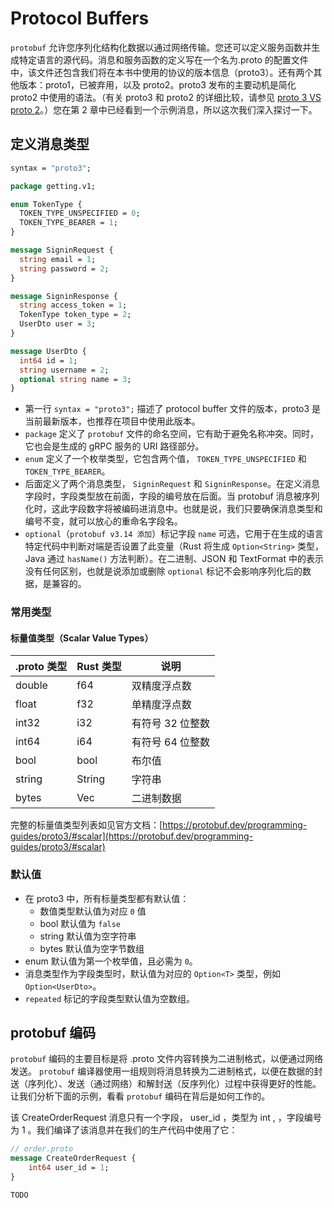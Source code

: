 # Protocol Buffers

 `protobuf` 允许您序列化结构化数据以通过网络传输。您还可以定义服务函数并生成特定语言的源代码。消息和服务函数的定义写在一个名为.proto 的配置文件中，该文件还包含我们将在本书中使用的协议的版本信息（proto3）。还有两个其他版本：proto1，已被弃用，以及 proto2。proto3 发布的主要动机是简化 proto2 中使用的语法。（有关 proto3 和 proto2 的详细比较，请参见 [proto 3 VS proto 2](https://mp.weixin.qq.com/s?__biz=MzA4ODU5NDIyNQ==&mid=2456448049&idx=1&sn=398e2b624169e041f4cc61fb79692aca)。）您在第 2 章中已经看到一个示例消息，所以这次我们深入探讨一下。

## 定义消息类型

```protobuf
syntax = "proto3";

package getting.v1;

enum TokenType {
  TOKEN_TYPE_UNSPECIFIED = 0;
  TOKEN_TYPE_BEARER = 1;
}

message SigninRequest {
  string email = 1;
  string password = 2;
}

message SigninResponse {
  string access_token = 1;
  TokenType token_type = 2;
  UserDto user = 3;
}

message UserDto {
  int64 id = 1;
  string username = 2;
  optional string name = 3;
}
```

- 第一行 `syntax = "proto3";` 描述了 protocol buffer 文件的版本，proto3 是当前最新版本，也推荐在项目中使用此版本。
- `package` 定义了 `protobuf` 文件的命名空间，它有助于避免名称冲突。同时，它也会是生成的 gRPC 服务的 URI 路径部分。
- `enum` 定义了一个枚举类型，它包含两个值， `TOKEN_TYPE_UNSPECIFIED` 和 `TOKEN_TYPE_BEARER`。
- 后面定义了两个消息类型， `SigninRequest` 和 `SigninResponse`。在定义消息字段时，字段类型放在前面，字段的编号放在后面。当 protobuf 消息被序列化时，这此字段数字将被编码进消息中。也就是说，我们只要确保消息类型和编号不变，就可以放心的重命名字段名。
- `optional`（`protobuf v3.14 添加`）标记字段 `name` 可选，它用于在生成的语言特定代码中判断对端是否设置了此变量（Rust 将生成 `Option<String>` 类型，Java 通过 `hasName()` 方法判断）。在二进制、JSON 和 TextFormat 中的表示没有任何区别，也就是说添加或删除 `optional` 标记不会影响序列化后的数据，是兼容的。

### 常用类型

#### 标量值类型（Scalar Value Types）

| .proto 类型 | Rust 类型 | 说明 |
| ---------- | --------- | ---- |
| double     | f64       | 双精度浮点数 |
| float      | f32       | 单精度浮点数 |
| int32      | i32       | 有符号 32 位整数 |
| int64      | i64       | 有符号 64 位整数 |
| bool       | bool      | 布尔值 |
| string     | String    | 字符串 |
| bytes      | Vec<u8>   | 二进制数据 |

完整的标量值类型列表如见官方文档：[https://protobuf.dev/programming-guides/proto3/#scalar](https://protobuf.dev/programming-guides/proto3/#scalar)

### 默认值

- 在 proto3 中，所有标量类型都有默认值：
  - 数值类型默认值为对应 `0` 值
  - bool 默认值为 `false`
  - string 默认值为空字符串
  - bytes 默认值为空字节数组
- enum 默认值为第一个枚举值，且必需为 `0`。
- 消息类型作为字段类型时，默认值为对应的 `Option<T>` 类型，例如 `Option<UserDto>`。
- `repeated` 标记的字段类型默认值为空数组。

## protobuf 编码

 `protobuf` 编码的主要目标是将 .proto 文件内容转换为二进制格式，以便通过网络发送。 `protobuf` 编译器使用一组规则将消息转换为二进制格式，以便在数据的封送（序列化）、发送（通过网络）和解封送（反序列化）过程中获得更好的性能。让我们分析下面的示例，看看 `protobuf` 编码在背后是如何工作的。

该 CreateOrderRequest 消息只有一个字段， user_id ，类型为 int , ，字段编号为 1 。我们编译了该消息并在我们的生产代码中使用了它：

```protobuf
// order.proto
message CreateOrderRequest {
    int64 user_id = 1;
}
```

```rust
TODO
```


